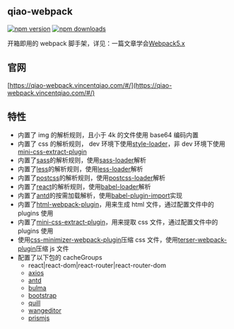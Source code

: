 ## qiao-webpack

[![npm version](https://img.shields.io/npm/v/qiao-webpack.svg?style=flat-square)](https://www.npmjs.org/package/qiao-webpack)
[![npm downloads](https://img.shields.io/npm/dm/qiao-webpack.svg?style=flat-square)](https://npm-stat.com/charts.html?package=qiao-webpack)

开箱即用的 webpack 脚手架，详见：一篇文章学会[Webpack5.x](https://blog.insistime.com/webpack)

## 官网

[https://qiao-webpack.vincentqiao.com/#/](https://qiao-webpack.vincentqiao.com/#/)

## 特性

- 内置了 img 的解析规则，且小于 4k 的文件使用 base64 编码内置
- 内置了 css 的解析规则， dev 环境下使用[style-loader](https://webpack.js.org/loaders/style-loader/#root)，非 dev 环境下使用[mini-css-extract-plugin](https://webpack.js.org/plugins/mini-css-extract-plugin/#root)
- 内置了[sass](https://sass-lang.com/)的解析规则，使用[sass-loader](https://webpack.js.org/loaders/sass-loader/#root)解析
- 内置了[less](https://lesscss.org/)的解析规则，使用[less-loader](https://webpack.js.org/loaders/less-loader/#root)解析
- 内置了[postcss](https://postcss.org/)的解析规则，使用[postcss-loader](https://webpack.js.org/loaders/postcss-loader/#root)解析
- 内置了[react](https://reactjs.org/)的解析规则，使用[babel-loader](https://webpack.js.org/loaders/babel-loader/#root)解析
- 内置了[antd](https://ant.design/index-cn)的按需加载解析，使用[babel-plugin-import](https://www.npmjs.com/package/babel-plugin-import)实现
- 内置了[html-webpack-plugin](https://webpack.js.org/plugins/html-webpack-plugin/#root)，用来生成 html 文件，通过配置文件中的 plugins 使用
- 内置了[mini-css-extract-plugin](https://webpack.js.org/plugins/mini-css-extract-plugin/#root)，用来提取 css 文件，通过配置文件中的 plugins 使用
- 使用[css-minimizer-webpack-plugin](https://webpack.js.org/plugins/css-minimizer-webpack-plugin/#root)压缩 css 文件，使用[terser-webpack-plugin](https://webpack.js.org/plugins/terser-webpack-plugin/#root)压缩 js 文件
- 配置了以下包的 cacheGroups
  - react|react-dom|react-router|react-router-dom
  - [axios](https://axios-http.com/)
  - [antd](https://ant.design/index-cn)
  - [bulma](https://bulma.io/)
  - [bootstrap](https://getbootstrap.com/)
  - [quill](https://quilljs.com/)
  - [wangeditor](https://www.wangeditor.com/)
  - [prismjs](https://prismjs.com/)
